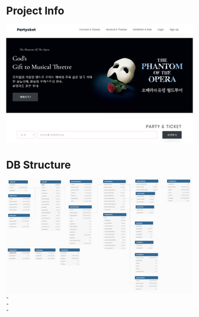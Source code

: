 # Project Info
<img src ="/projectimage/메인 헤더.PNG"/>

# DB Structure 
<img src ="/projectimage/dbdiagram.jpg"/>
-<br/>
-<br/>
-<br/>
